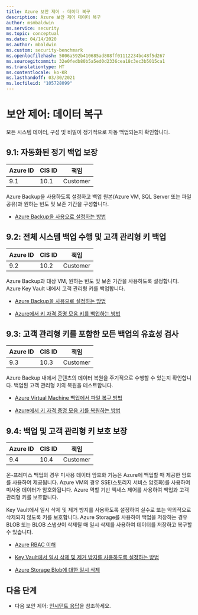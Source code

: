 ```yaml
---
title: Azure 보안 제어 - 데이터 복구
description: Azure 보안 제어 데이터 복구
author: msmbaldwin
ms.service: security
ms.topic: conceptual
ms.date: 04/14/2020
ms.author: mbaldwin
ms.custom: security-benchmark
ms.openlocfilehash: 5006a592b410685ad808ff01112234bc48f5d267
ms.sourcegitcommit: 32e0fedb80b5a5ed0d2336cea18c3ec3b5015ca1
ms.translationtype: HT
ms.contentlocale: ko-KR
ms.lasthandoff: 03/30/2021
ms.locfileid: "105728099"
---
```

# <a name="security-control-data-recovery"></a>보안 제어: 데이터 복구

모든 시스템 데이터, 구성 및 비밀이 정기적으로 자동 백업되는지 확인합니다.

## <a name="91-ensure-regular-automated-back-ups"></a>9.1: 자동화된 정기 백업 보장

| Azure ID | CIS ID | 책임 |
|--|--|--|
| 9.1 | 10.1 | Customer |

Azure Backup을 사용하도록 설정하고 백업 원본(Azure VM, SQL Server 또는 파일 공유)과 원하는 빈도 및 보존 기간을 구성합니다.

- [Azure Backup을 사용으로 설정하는 방법](../../backup/index.yml)

## <a name="92-perform-complete-system-backups-and-backup-any-customer-managed-keys"></a>9.2: 전체 시스템 백업 수행 및 고객 관리형 키 백업

| Azure ID | CIS ID | 책임 |
|--|--|--|
| 9.2 | 10.2 | Customer |

Azure Backup과 대상 VM, 원하는 빈도 및 보존 기간을 사용하도록 설정합니다. Azure Key Vault 내에서 고객 관리형 키를 백업합니다.

- [Azure Backup을 사용으로 설정하는 방법](../../backup/index.yml)

- [Azure에서 키 자격 증명 모음 키를 백업하는 방법](/powershell/module/azurerm.keyvault/backup-azurekeyvaultkey)

## <a name="93-validate-all-backups-including-customer-managed-keys"></a>9.3: 고객 관리형 키를 포함한 모든 백업의 유효성 검사

| Azure ID | CIS ID | 책임 |
|--|--|--|
| 9.3 | 10.3 | Customer |

Azure Backup 내에서 콘텐츠의 데이터 복원을 주기적으로 수행할 수 있는지 확인합니다. 백업된 고객 관리형 키의 복원을 테스트합니다.

- [Azure Virtual Machine 백업에서 파일 복구 방법](../../backup/backup-azure-restore-files-from-vm.md)

- [Azure에서 키 자격 증명 모음 키를 복원하는 방법](/powershell/module/azurerm.keyvault/restore-azurekeyvaultkey)

## <a name="94-ensure-protection-of-backups-and-customer-managed-keys"></a>9.4: 백업 및 고객 관리형 키 보호 보장

| Azure ID | CIS ID | 책임 |
|--|--|--|
| 9.4 | 10.4 | Customer |

온-프레미스 백업의 경우 미사용 데이터 암호화 기능은 Azure에 백업할 때 제공한 암호를 사용하여 제공됩니다. Azure VM의 경우 SSE(스토리지 서비스 암호화)를 사용하여 미사용 데이터가 암호화됩니다. Azure 역할 기반 액세스 제어를 사용하여 백업과 고객 관리형 키를 보호합니다.  

Key Vault에서 일시 삭제 및 제거 방지를 사용하도록 설정하여 실수로 또는 악의적으로 삭제되지 않도록 키를 보호합니다.  Azure Storage를 사용하여 백업을 저장하는 경우 BLOB 또는 BLOB 스냅샷이 삭제될 때 일시 삭제를 사용하여 데이터를 저장하고 복구할 수 있습니다. 

- [Azure RBAC 이해](../../role-based-access-control/overview.md)

- [Key Vault에서 일시 삭제 및 제거 방지를 사용하도록 설정하는 방법](../../storage/blobs/soft-delete-blob-overview.md?tabs=azure-portal)

- [Azure Storage Blob에 대한 일시 삭제](../../storage/blobs/soft-delete-blob-overview.md?tabs=azure-portal)


## <a name="next-steps"></a>다음 단계

- 다음 보안 제어: [인시던트 응답](security-control-incident-response.md)을 참조하세요.